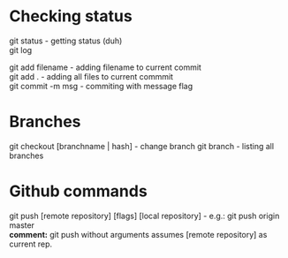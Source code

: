 # Checking status 

git status - getting status (duh) <br>
git log <br>

git add filename - adding filename to current commit <br>
git add . - adding all files to current commmit <br>
git commit -m msg - commiting with message flag <br>

# Branches
git checkout [branchname | hash] - change branch
git branch - listing all branches

# Github commands

git push [remote repository] [flags] [local repository] - e.g.: git push origin master <br>
**comment:** git push without arguments assumes [remote repository] as current rep.

